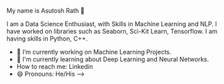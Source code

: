 
My name is Asutosh Rath 👋

I am a Data Science Enthusiast, with Skills in Machine Learning and NLP. I have worked on libraries such as Seaborn, Sci-Kit Learn, Tensorflow. I am having skills in Python, C++. 

- 🔭 I’m currently working on Machine Learning Projects.
- 🌱 I'm currently learning about Deep Learning and Neural Networks.
-    How to reach me: Linkedin
- 😄 Pronouns: He/His
-->
